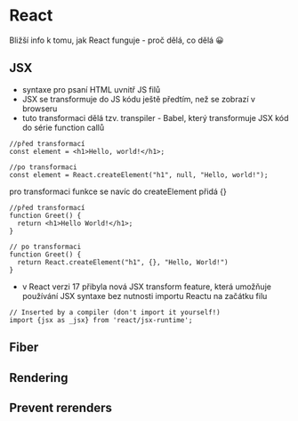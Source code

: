 # React
Bližší info k tomu, jak React funguje - proč dělá, co dělá 😀

## JSX
- syntaxe pro psaní HTML uvnitř JS filů
- JSX se transformuje do JS kódu ještě předtím, než se zobrazí v browseru
- tuto transformaci dělá tzv. transpiler - Babel, který transformuje JSX kód do série function callů


```
//před transformací
const element = <h1>Hello, world!</h1>;

//po transformaci
const element = React.createElement("h1", null, "Hello, world!");
```
pro transformaci funkce se navíc do createElement přidá {}
```
//před transformací
function Greet() {
  return <h1>Hello World!</h1>;
}

// po transformaci
function Greet() {
  return React.createElement("h1", {}, "Hello, World!")
}
```

- v React verzi 17 přibyla nová JSX transform feature, která umožňuje používání JSX syntaxe bez nutnosti importu Reactu na začátku filu

```
// Inserted by a compiler (don't import it yourself!)
import {jsx as _jsx} from 'react/jsx-runtime';
```


## Fiber

## Rendering

## Prevent rerenders
